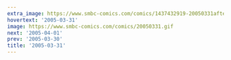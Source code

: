 ```yaml
---
extra_image: https://www.smbc-comics.com/comics/1437432919-20050331after.png
hovertext: '2005-03-31'
image: https://www.smbc-comics.com/comics/20050331.gif
next: '2005-04-01'
prev: '2005-03-30'
title: '2005-03-31'
---
```

